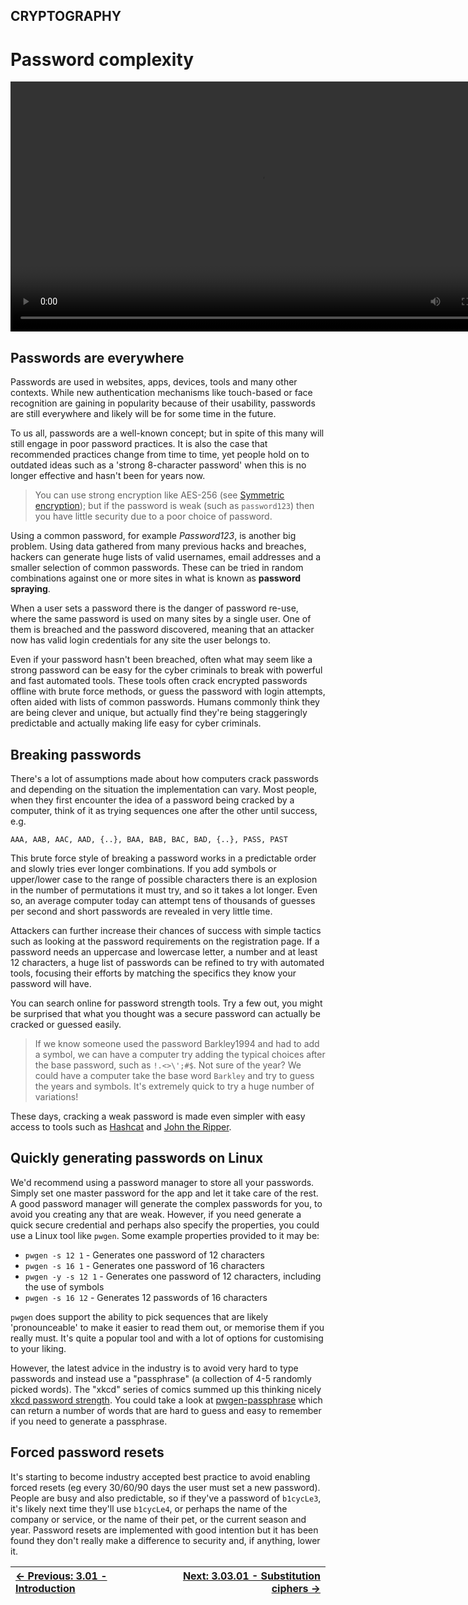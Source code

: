 ## CRYPTOGRAPHY

# Password complexity

<div align="center">
  <video src="https://github.com/alphyos/CyberStart-2023/assets/116646389/a93c83be-8565-4248-8f39-cc9e4d541c1e" width="800" />
</div>

## Passwords are everywhere

Passwords are used in websites, apps, devices, tools and many other
contexts. While new authentication mechanisms like touch-based or face
recognition are gaining in popularity because of their usability,
passwords are still everywhere and likely will be for some time in the
future.

To us all, passwords are a well-known concept; but in spite of this many
 will still engage in poor password practices. It is also the case that
recommended practices change from time to time, yet people hold on to
outdated ideas such as a 'strong 8-character password' when this is no
longer effective and hasn't been for years now.

> You can use strong encryption like AES-256 (see [Symmetric encryption](SymmetricEncryption3.7.2.md)); but if the password is weak (such as `password123`) then you have little security due to a poor choice of password.

Using a common password, for example *Password123*, is another
 big problem. Using data gathered from many previous hacks and breaches,
 hackers can generate huge lists of valid usernames, email addresses and
 a smaller selection of common passwords. These can be tried in random
combinations against one or more sites in what is known as **password spraying**.

When a user sets a password there is the danger of password re-use,
where the same password is used on many sites by a single user. One of
them is breached and the password discovered, meaning that an attacker
now has valid login credentials for any site the user belongs to.

Even if your password hasn't been breached, often what may seem like a
 strong password can be easy for the cyber criminals to break with
powerful and fast automated tools. These tools often crack encrypted
passwords offline with brute force methods, or guess the password with
login attempts, often aided with lists of common passwords. Humans
commonly think they are being clever and unique, but actually find
they're being staggeringly predictable and actually making life easy for
 cyber criminals.

## Breaking passwords

There's a lot of assumptions made about how computers crack passwords
 and depending on the situation the implementation can vary. Most
people, when they first encounter the idea of a password being cracked
by a computer, think of it as trying sequences one after the other until
 success, e.g.

`AAA, AAB, AAC, AAD, {..}, BAA, BAB, BAC, BAD, {..}, PASS, PAST`

This brute force style of breaking a password works in a predictable
order and slowly tries ever longer combinations. If you add symbols or
upper/lower case to the range of possible characters there is an
explosion in the number of permutations it must try, and so it takes a
lot longer. Even so, an average computer today can attempt tens of
thousands of guesses per second and short passwords are revealed in very
 little time.

Attackers can further increase their chances of success with simple
tactics such as looking at the password requirements on the registration
 page. If a password needs an uppercase and lowercase letter, a number
and at least 12 characters, a huge list of passwords can be refined to
try with automated tools, focusing their efforts by matching the
specifics they know your password will have.

You can search online for password strength tools. Try a few out, you
 might be surprised that what you thought was a secure password can
actually be cracked or guessed easily.

> If we know someone used the password Barkley1994 and had to add a
> symbol, we can have a computer try adding the typical choices after the
> base password, such as `!.<>\';#$`. Not sure of the year? We could have a computer take the base word `Barkley` and try to guess the years and symbols. It's extremely quick to try a huge number of variations!

These days, cracking a weak password is made even simpler with easy access to tools such as [Hashcat](https://hashcat.net/hashcat/) and [John the Ripper](https://www.openwall.com/john/).

## Quickly generating passwords on Linux

We'd recommend using a password manager to store all your passwords.
Simply set one master password for the app and let it take care of the
rest. A good password manager will generate the complex passwords for
you, to avoid you creating any that are weak. However, if you need
generate a quick secure credential and perhaps also specify the
properties, you could use a Linux tool like `pwgen`. Some example properties provided to it may be:

* `pwgen -s 12 1` - Generates one password of 12 characters
* `pwgen -s 16 1` - Generates one password of 16 characters
* `pwgen -y -s 12 1` - Generates one password of 12 characters, including the use of symbols
* `pwgen -s 16 12` - Generates 12 passwords of 16 characters

`pwgen` does support the ability to pick sequences that
are likely 'pronounceable' to make it easier to read them out, or
memorise them if you really must. It's quite a popular tool and with a
lot of options for customising to your liking.

However, the latest advice in the industry is to avoid very hard to
type passwords and instead use a "passphrase" (a collection of 4-5
randomly picked words). The "xkcd" series of comics summed up this
thinking nicely [xkcd password strength](https://xkcd.com/936/). You could take a look at [pwgen-passphrase](https://pypi.org/project/pwgen-passphrase/) which can return a number of words that are hard to guess and easy to remember if you need to generate a passphrase.

## Forced password resets

It's starting to become industry accepted best practice to avoid
enabling forced resets (eg every 30/60/90 days the user must set a new
password). People are busy and also predictable, so if they've a
password of `b1cycLe3`, it's likely next time they'll use `b1cycLe4`,
 or perhaps the name of the company or service, or the name of their
pet, or the current season and year. Password resets are implemented
with good intention but it has been found they don't really make a
difference to security and, if anything, lower it.

<div align="center">

[← Previous: 3.01 - Introduction](Introduction3.1.md) | [Next: 3.03.01 - Substitution ciphers →](SubstitutionCiphers3.3.1.md)
:-|-:

